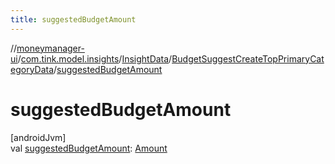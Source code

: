 ```yaml
---
title: suggestedBudgetAmount
---
```

//[moneymanager-ui](../../../../index.html)/[com.tink.model.insights](../../index.html)/[InsightData](../index.html)/[BudgetSuggestCreateTopPrimaryCategoryData](index.html)/[suggestedBudgetAmount](suggested-budget-amount.html)



# suggestedBudgetAmount



[androidJvm]\
val [suggestedBudgetAmount](suggested-budget-amount.html): [Amount](../../../com.tink.model.misc/-amount/index.html)




